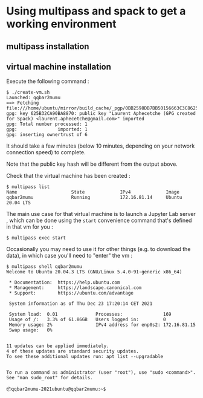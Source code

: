 # Using multipass and spack to get a working environment

## multipass installation

## virtual machine installation

Execute the following command :

```shell
$ ./create-vm.sh
Launched: qqbar2mumu
==> Fetching file:///home/ubuntu/mirror/build_cache/_pgp/0BB2598DB7BB50156663C3C8625B32CA90BA8870.pub
gpg: key 625B32CA90BA8870: public key "Laurent Aphecetche (GPG created for Spack) <laurent.aphecetche@gmail.com>" imported
gpg: Total number processed: 1
gpg:               imported: 1
gpg: inserting ownertrust of 6
```

It should take a few minutes (below 10 minutes, depending on your network connection speed)
 to complete.

Note that the public key hash will be different from the output above.

Check that the virtual machine has been created :

```shell
$ multipass list
Name                    State             IPv4             Image
qqbar2mumu              Running           172.16.81.14     Ubuntu 20.04 LTS
```

The main use case for that virtual machine is to launch a Jupyter Lab server ,
which can be done using the `start` convenience command that's defined in that
vm for you :

```shell
$ multipass exec start
```

Occasionally you may need to use it for other things (e.g. to download the
 data), in which case you'll need to "enter" the vm :

```shell
$ multipass shell qqbar2mumu
Welcome to Ubuntu 20.04.3 LTS (GNU/Linux 5.4.0-91-generic x86_64)

 * Documentation:  https://help.ubuntu.com
 * Management:     https://landscape.canonical.com
 * Support:        https://ubuntu.com/advantage

 System information as of Thu Dec 23 17:20:14 CET 2021

 System load:  0.01              Processes:               169
 Usage of /:   3.3% of 61.86GB   Users logged in:         0
 Memory usage: 2%                IPv4 address for enp0s2: 172.16.81.15
 Swap usage:   0%


11 updates can be applied immediately.
4 of these updates are standard security updates.
To see these additional updates run: apt list --upgradable


To run a command as administrator (user "root"), use "sudo <command>".
See "man sudo_root" for details.

📦qqbar2mumu-2021ubuntu@qqbar2mumu:~$
```

